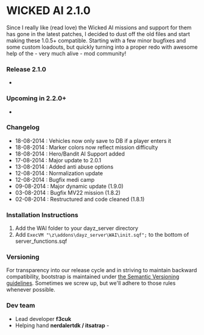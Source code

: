 WICKED AI 2.1.0
==============

Since I really like (read love) the Wicked AI missions and support for them has gone in the latest patches, I decided to dust off the old files and start making these 1.0.5+ compatible. Starting with a few minor bugfixes and some custom loadouts, but quickly turning into a proper redo with awesome help of the - very much alive - mod community!

### Release 2.1.0
- 

### Upcoming in 2.2.0+
- 

### Changelog
- 18-08-2014 : Vehicles now only save to DB if a player enters it
- 18-08-2014 : Marker colors now reflect mission difficulty
- 18-08-2014 : Hero/Bandit AI Support added
- 17-08-2014 : Major update to 2.0.1
- 13-08-2014 : Added anti abuse options
- 12-08-2014 : Normalization update
- 12-08-2014 : Bugfix medi camp
- 09-08-2014 : Major dynamic update (1.9.0)
- 03-08-2014 : Bugfix MV22 mission (1.8.2)
- 02-08-2014 : Restructured and code cleaned (1.8.1)

### Installation Instructions

1. Add the WAI folder to your dayz_server directory
2. Add `ExecVM "\z\addons\dayz_server\WAI\init.sqf";` to the bottom of server_functions.sqf
 
### Versioning

For transparency into our release cycle and in striving to maintain backward compatibility, bootstrap is maintained under [the Semantic Versioning guidelines](http://semver.org/). Sometimes we screw up, but we'll adhere to those rules whenever possible.

### Dev team
- Lead developer **f3cuk**
- Helping hand **nerdalertdk / itsatrap** - 
